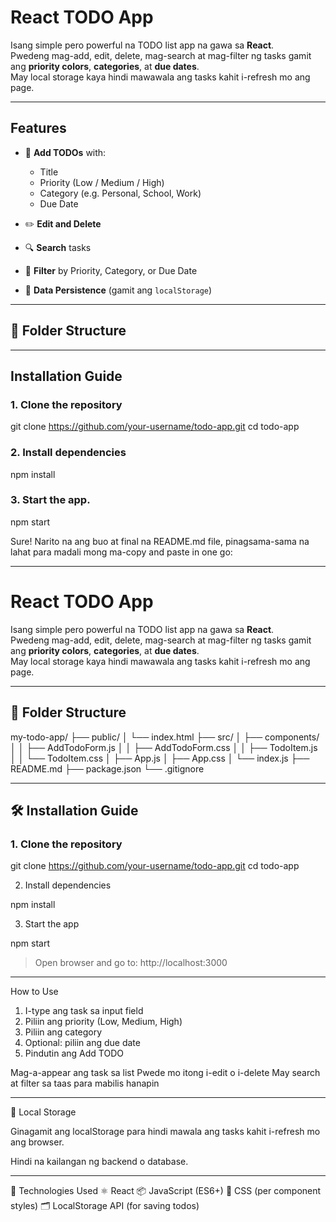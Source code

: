 # React TODO App

Isang simple pero powerful na TODO list app na gawa sa **React**.  
Pwedeng mag-add, edit, delete, mag-search at mag-filter ng tasks gamit ang **priority colors**, **categories**, at **due dates**.  
May local storage kaya hindi mawawala ang tasks kahit i-refresh mo ang page.

---

## Features

- 📝 **Add TODOs** with:
  - Title
  - Priority (Low / Medium / High)
  - Category (e.g. Personal, School, Work)
  - Due Date

- ✏️ **Edit and Delete**
- 🔍 **Search** tasks
- 📁 **Filter** by Priority, Category, or Due Date
- 💾 **Data Persistence** (gamit ang `localStorage`)

---

## 📂 Folder Structure

---

## Installation Guide

### 1. Clone the repository

git clone https://github.com/your-username/todo-app.git
cd todo-app

### 2. Install dependencies 
npm install

### 3. Start the app.
npm start

Sure! Narito na ang buo at final na README.md file, pinagsama-sama na lahat para madali mong ma-copy and paste in one go:


---

# React TODO App

Isang simple pero powerful na TODO list app na gawa sa **React**.  
Pwedeng mag-add, edit, delete, mag-search at mag-filter ng tasks gamit ang **priority colors**, **categories**, at **due dates**.  
May local storage kaya hindi mawawala ang tasks kahit i-refresh mo ang page.

---

## 📂 Folder Structure

my-todo-app/ ├── public/ │   └── index.html ├── src/ │   ├── components/ │   │   ├── AddTodoForm.js │   │   ├── AddTodoForm.css │   │   ├── TodoItem.js │   │   └── TodoItem.css │   ├── App.js │   ├── App.css │   └── index.js ├── README.md ├── package.json └── .gitignore

---

## 🛠️ Installation Guide

### 1. Clone the repository

git clone https://github.com/your-username/todo-app.git
cd todo-app

2. Install dependencies

npm install

3. Start the app

npm start

> Open browser and go to: http://localhost:3000




---

How to Use
1. I-type ang task sa input field
2. Piliin ang priority (Low, Medium, High)
3. Piliin ang category
4. Optional: piliin ang due date
5. Pindutin ang Add TODO

Mag-a-appear ang task sa list
Pwede mo itong i-edit o i-delete
May search at filter sa taas para mabilis hanapin

---

💾 Local Storage

Ginagamit ang localStorage para hindi mawala ang tasks kahit i-refresh mo ang browser.

Hindi na kailangan ng backend o database.



---

🧱 Technologies Used
⚛️ React
📦 JavaScript (ES6+)
🎨 CSS (per component styles)
🗂 LocalStorage API (for saving todos)
